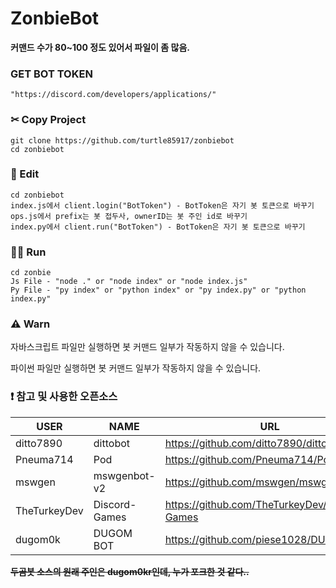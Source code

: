 # ZonbieBot

**커맨드 수가 80~100 정도 있어서 파일이 좀 많음.**

### GET BOT TOKEN
```
"https://discord.com/developers/applications/"
```

### ✂ Copy Project
```
git clone https://github.com/turtle85917/zonbiebot
cd zonbiebot
```

### 📝 Edit
```
cd zonbiebot
index.js에서 client.login("BotToken") - BotToken은 자기 봇 토큰으로 바꾸기
ops.js에서 prefix는 봇 접두사, ownerID는 봇 주인 id로 바꾸기
index.py에서 client.run("BotToken") - BotToken은 자기 봇 토큰으로 바꾸기
```

### 🏃‍♂️ Run
```
cd zonbie
Js File - "node ." or "node index" or "node index.js"
Py File - "py index" or "python index" or "py index.py" or "python index.py"
```

### ⚠ Warn
자바스크립트 파일만 실행하면 봇 커맨드 일부가 작동하지 않을 수 있습니다.

파이썬 파일만 실행하면 봇 커맨드 일부가 작동하지 않을 수 있습니다.

### ❗ 참고 및 사용한 오픈소스
| USER       | NAME                  | URL                                    |
| ---------- | --------------------- | -------------------------------------- |
| ditto7890  | dittobot              | https://github.com/ditto7890/dittobot  |
| Pneuma714  | Pod                   | https://github.com/Pneuma714/Pod       |
| mswgen     | mswgenbot-v2          | https://github.com/mswgen/mswgenbot-v2 |
| TheTurkeyDev | Discord-Games          | https://github.com/TheTurkeyDev/Discord-Games |
| dugom0k    | DUGOM BOT             | https://github.com/piese1028/DUGOM_BOT |

**~~두곰봇 소스의 원래 주인은 dugom0kr인데, 누가 포크한 것 같다..~~**
